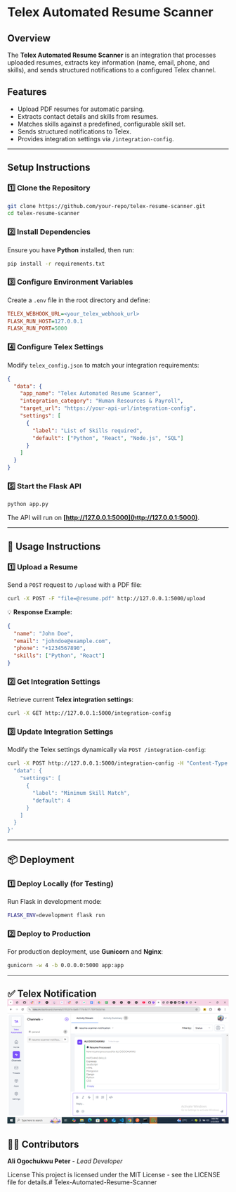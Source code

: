# Telex Automated Resume Scanner

## Overview
The **Telex Automated Resume Scanner** is an integration that processes uploaded resumes, extracts key information (name, email, phone, and skills), and sends structured notifications to a configured Telex channel.

## Features
-  Upload PDF resumes for automatic parsing.
-  Extracts contact details and skills from resumes.
-  Matches skills against a predefined, configurable skill set.
-  Sends structured notifications to Telex.
-  Provides integration settings via `/integration-config`.

---

##  Setup Instructions

### 1️⃣ Clone the Repository
```bash
git clone https://github.com/your-repo/telex-resume-scanner.git
cd telex-resume-scanner
```

### 2️⃣ Install Dependencies
Ensure you have **Python** installed, then run:
```bash
pip install -r requirements.txt
```

### 3️⃣ Configure Environment Variables
Create a `.env` file in the root directory and define:
```ini
TELEX_WEBHOOK_URL=<your_telex_webhook_url>
FLASK_RUN_HOST=127.0.0.1
FLASK_RUN_PORT=5000
```

### 4️⃣ Configure Telex Settings
Modify `telex_config.json` to match your integration requirements:
```json
{
  "data": {
    "app_name": "Telex Automated Resume Scanner",
    "integration_category": "Human Resources & Payroll",
    "target_url": "https://your-api-url/integration-config",
    "settings": [
      {
        "label": "List of Skills required",
        "default": ["Python", "React", "Node.js", "SQL"]
      }
    ]
  }
}
```

### 5️⃣ Start the Flask API
```bash
python app.py
```
The API will run on **[http://127.0.0.1:5000](http://127.0.0.1:5000)**.

---

## 📌 Usage Instructions

### 1️⃣ Upload a Resume
Send a `POST` request to `/upload` with a PDF file:
```bash
curl -X POST -F "file=@resume.pdf" http://127.0.0.1:5000/upload
```
💡 **Response Example:**
```json
{
  "name": "John Doe",
  "email": "johndoe@example.com",
  "phone": "+1234567890",
  "skills": ["Python", "React"]
}
```

### 2️⃣ Get Integration Settings
Retrieve current **Telex integration settings**:
```bash
curl -X GET http://127.0.0.1:5000/integration-config
```

### 3️⃣ Update Integration Settings
Modify the Telex settings dynamically via `POST /integration-config`:
```bash
curl -X POST http://127.0.0.1:5000/integration-config -H "Content-Type: application/json" -d '{
  "data": {
    "settings": [
      {
        "label": "Minimum Skill Match",
        "default": 4
      }
    ]
  }
}'
```

---

## 📦 Deployment

### 1️⃣ Deploy Locally (for Testing)
Run Flask in development mode:
```bash
FLASK_ENV=development flask run
```

### 2️⃣ Deploy to Production
For production deployment, use **Gunicorn** and **Nginx**:
```bash
gunicorn -w 4 -b 0.0.0.0:5000 app:app
```

---

✅ **Telex Notification**
![Telex Notification](assets/telex_notification.png)
---

## 👨‍💻 Contributors
**Ali Ogochukwu Peter** - *Lead Developer*

License
This project is licensed under the MIT License - see the LICENSE file for details.#   T e l e x - A u t o m a t e d - R e s u m e - S c a n n e r 
 
 

